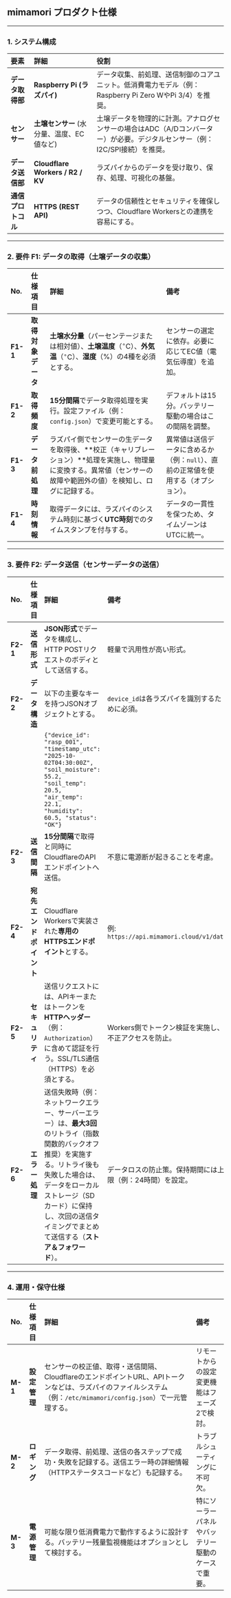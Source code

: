 ## mimamori プロダクト仕様

---

### 1. システム構成

| 要素 | 詳細 | 役割 |
| :--- | :--- | :--- |
| **データ取得部** | **Raspberry Pi (ラズパイ)** | データ収集、前処理、送信制御のコアユニット。低消費電力モデル（例：Raspberry Pi Zero WやPi 3/4）を推奨。 |
| **センサー** | **土壌センサー** (水分量、温度、EC値など) | 土壌データを物理的に計測。アナログセンサーの場合はADC（A/Dコンバーター）が必要。デジタルセンサー（例：I2C/SPI接続）を推奨。 |
| **データ送信部** | **Cloudflare Workers / R2 / KV** | ラズパイからのデータを受け取り、保存、処理、可視化の基盤。 |
| **通信プロトコル** | **HTTPS (REST API)** | データの信頼性とセキュリティを確保しつつ、Cloudflare Workersとの連携を容易にする。 |

---

### 2. 要件 F1: データの取得（土壌データの収集）

| No. | 仕様項目 | 詳細 | 備考 |
| :--- | :--- | :--- | :--- |
| **F1-1** | **取得対象データ** | **土壌水分量**（パーセンテージまたは相対値）、**土壌温度**（$^\circ \text{C}$）、**外気温**（$^\circ \text{C}$）、**湿度**（$\%$）の4種を必須とする。 | センサーの選定に依存。必要に応じてEC値（電気伝導度）を追加。 |
| **F1-2** | **取得頻度** | **15分間隔**でデータ取得処理を実行。設定ファイル（例：`config.json`）で変更可能とする。 | デフォルトは15分。バッテリー駆動の場合はこの間隔を調整。 |
| **F1-3** | **データ前処理** | ラズパイ側でセンサーの生データを取得後、**校正（キャリブレーション）**処理を実施し、物理量に変換する。異常値（センサーの故障や範囲外の値）を検知し、ログに記録する。 | 異常値は送信データに含めるか（例：`null`）、直前の正常値を使用する（オプション）。 |
| **F1-4** | **時刻情報** | 取得データには、ラズパイのシステム時刻に基づく**UTC時刻**でのタイムスタンプを付与する。 | データの一貫性を保つため、タイムゾーンはUTCに統一。 |

---

### 3. 要件 F2: データ送信（センサーデータの送信）

| No. | 仕様項目 | 詳細 | 備考 |
| :--- | :--- | :--- | :--- |
| **F2-1** | **送信形式** | **JSON形式**でデータを構成し、HTTP POSTリクエストのボディとして送信する。 | 軽量で汎用性が高い形式。 |
| **F2-2** | **データ構造** | 以下の主要なキーを持つJSONオブジェクトとする。 | `device_id`は各ラズパイを識別するために必須。 |
| | | `{"device_id": "rasp_001", "timestamp_utc": "2025-10-02T04:30:00Z", "soil_moisture": 55.2, "soil_temp": 20.5, "air_temp": 22.1, "humidity": 60.5, "status": "OK"}` | |
| **F2-3** | **送信間隔** | **15分間隔**で取得と同時にCloudflareのAPIエンドポイントへ送信。 | 不意に電源断が起きることを考慮。 |
| **F2-4** | **宛先エンドポイント** | Cloudflare Workersで実装された**専用のHTTPSエンドポイント**とする。 | 例: `https://api.mimamori.cloud/v1/data` |
| **F2-5** | **セキュリティ** | 送信リクエストには、APIキーまたはトークンを**HTTPヘッダー**（例：`Authorization`）に含めて認証を行う。SSL/TLS通信（HTTPS）を必須とする。 | Workers側でトークン検証を実施し、不正アクセスを防止。 |
| **F2-6** | **エラー処理** | 送信失敗時（例：ネットワークエラー、サーバーエラー）は、**最大3回**のリトライ（指数関数的バックオフ推奨）を実施する。リトライ後も失敗した場合は、データをローカルストレージ（SDカード）に保持し、次回の送信タイミングでまとめて送信する（**ストア＆フォワード**）。 | データロスの防止策。保持期間には上限（例：24時間）を設定。 |

---

### 4. 運用・保守仕様

| No. | 仕様項目 | 詳細 | 備考 |
| :--- | :--- | :--- | :--- |
| **M-1** | **設定管理** | センサーの校正値、取得・送信間隔、CloudflareのエンドポイントURL、APIトークンなどは、ラズパイのファイルシステム（例：`/etc/mimamori/config.json`）で一元管理する。 | リモートからの設定変更機能はフェーズ2で検討。 |
| **M-2** | **ロギング** | データ取得、前処理、送信の各ステップで成功・失敗を記録する。送信エラー時の詳細情報（HTTPステータスコードなど）も記録する。 | トラブルシューティングに不可欠。 |
| **M-3** | **電源管理** | 可能な限り低消費電力で動作するように設計する。バッテリー残量監視機能はオプションとして検討する。 | 特にソーラーパネルやバッテリー駆動のケースで重要。 |

